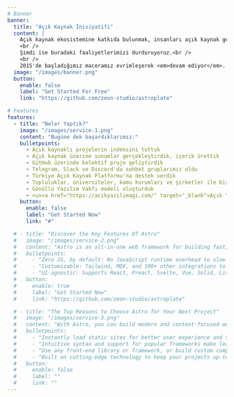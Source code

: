 ```yaml
---
# Banner
banner:
  title: "Açık Kaynak İnisiyatifi"
  content: |
    Açık kaynak ekosistemine katkıda bulunmak, insanları açık kaynak geliştirmeye motive etmek, farkındalık oluşturmak ve bu alanda içerik sağlamak için buradaydık.<br />
    <br />
    Şimdi ise buradaki faaliyetlerimizi durduruyoruz.<br />
    <br />
    2015'de başladığımız maceramız evrimleşerek <em>devam ediyor</em>. Detaylar aşağıda 🔽
  image: "/images/banner.png"
  button:
    enable: false
    label: "Get Started For Free"
    link: "https://github.com/zeon-studio/astroplate"

# Features
features:
  - title: "Neler Yaptık?"
    image: "/images/service-1.png"
    content: "Bugüne dek başardıklarımız:"
    bulletpoints:
      - Açık kaynaklı projelerin indeksini tuttuk
      - Açık kaynak üzerine sunumlar gerçekleştirdik, içerik ürettik
      - GitHub üzerinde kolektif proje geliştirdik
      - Telegram, Slack ve Discord'da sohbet gruplarımız oldu
      - Türkiye Açık Kaynak Platformu'na destek verdik
      - Topluluklar, üniversiteler, kamu kurumları ve şirketler ile bir araya geldik
      - Gönüllü Yazılım Vakfı modeli oluşturduk
      - <u><a href="https://acikyazilimagi.com/" target="_blank">Açık Yazılım Ağı (AYA)</a></u> ve <u><a href="https://yazilimciagi.com/" target="_blank">Yazılımcı Ağı</a></u>'nın temellerini attık
    button:
      enable: false
      label: "Get Started Now"
      link: "#"

  # - title: "Discover the Key Features Of Astro"
  #   image: "/images/service-2.png"
  #   content: "Astro is an all-in-one web framework for building fast, content-focused websites. It offers a range of exciting features for developers and website creators. Some of the key features are:"
  #   bulletpoints:
  #     - "Zero JS, by default: No JavaScript runtime overhead to slow you down."
  #     - "Customizable: Tailwind, MDX, and 100+ other integrations to choose from."
  #     - "UI-agnostic: Supports React, Preact, Svelte, Vue, Solid, Lit and more."
  #   button:
  #     enable: true
  #     label: "Get Started Now"
  #     link: "https://github.com/zeon-studio/astroplate"

  # - title: "The Top Reasons to Choose Astro for Your Next Project"
  #   image: "/images/service-3.png"
  #   content: "With Astro, you can build modern and content-focused websites without sacrificing performance or ease of use."
  #   bulletpoints:
  #     - "Instantly load static sites for better user experience and SEO."
  #     - "Intuitive syntax and support for popular frameworks make learning and using Astro a breeze."
  #     - "Use any front-end library or framework, or build custom components, for any project size."
  #     - "Built on cutting-edge technology to keep your projects up-to-date with the latest web standards."
  #   button:
  #     enable: false
  #     label: ""
  #     link: ""
---
```

